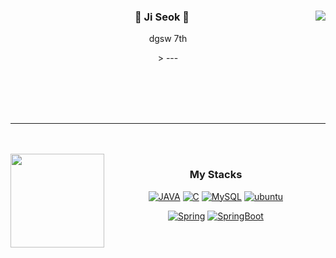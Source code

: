 <div align="center">
 

  <img align="right" src="https://github-readme-stats.vercel.app/api?username=jiseok419&theme=dracula"/>

  
 ### 🐣 Ji Seok 🐥 
  <p>dgsw 7th</p>>
  ---
  
 <br/><br><br/><br>
 
 ---
 
 <br/><br>
  <a href="https://github.com/jiseok419"><img align="left" style="height:150px" src="https://github-readme-stats.vercel.app/api/top-langs/?username=jiseok419&layout=compact&theme=nord&hide_border=true" /></a> 

 ### My Stacks
  [![JAVA](https://img.shields.io/badge/JAVA-007396?style=for-the-badge&logo=JAVA&logoColor=white)](https://www.oracle.com/java/) [![C](https://img.shields.io/badge/C-524321?style=for-the-badge&logo=c&logoColor=white)](https://en.wikipedia.org/wiki/C_)  [![MySQL](https://img.shields.io/badge/MySQL-4479A1?style=for-the-badge&logo=MySQL&logoColor=white)](https://www.mysql.com/) [![ubuntu](https://img.shields.io/badge/Ubuntu-E95420?style=for-the-badge&logo=Ubuntu&logoColor=white)](https://ubuntu.com/)

[![Spring](https://img.shields.io/badge/Spring-6DB33F?style=for-the-badge&logo=Spring&logoColor=white)](https://spring.io/) [![SpringBoot](https://img.shields.io/badge/Spring%20Boot-6DB33F?style=for-the-badge&logo=SpringBoot&logoColor=white)](https://spring.io/projects/spring-boot)   
 
 
